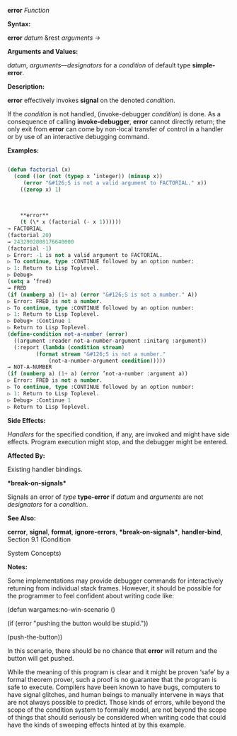 **error** *Function* 



**Syntax:** 



**error** *datum* &amp;rest *arguments →* 



**Arguments and Values:** 



*datum*, *arguments*—*designators* for a *condition* of default type **simple-error**. 



**Description:** 



**error** effectively invokes **signal** on the denoted *condition*. 



If the *condition* is not handled, (invoke-debugger *condition*) is done. As a consequence of calling **invoke-debugger**, **error** cannot directly return; the only exit from **error** can come by non-local transfer of control in a handler or by use of an interactive debugging command. 



**Examples:**
```lisp

(defun factorial (x) 
  (cond ((or (not (typep x ’integer)) (minusp x)) 
	 (error "&#126;S is not a valid argument to FACTORIAL." x)) 
	((zerop x) 1) 

	
	
	**error** 
	(t (\* x (factorial (- x 1)))))) 
→ FACTORIAL 
(factorial 20) 
→ 2432902008176640000 
(factorial -1) 
▷ Error: -1 is not a valid argument to FACTORIAL. 
▷ To continue, type :CONTINUE followed by an option number: 
▷ 1: Return to Lisp Toplevel. 
▷ Debug> 
(setq a ’fred) 
→ FRED 
(if (numberp a) (1+ a) (error "&#126;S is not a number." A)) 
▷ Error: FRED is not a number. 
▷ To continue, type :CONTINUE followed by an option number: 
▷ 1: Return to Lisp Toplevel. 
▷ Debug> :Continue 1 
▷ Return to Lisp Toplevel. 
(define-condition not-a-number (error) 
  ((argument :reader not-a-number-argument :initarg :argument)) 
  (:report (lambda (condition stream) 
	     (format stream "&#126;S is not a number." 
		     (not-a-number-argument condition))))) 
→ NOT-A-NUMBER 
(if (numberp a) (1+ a) (error ’not-a-number :argument a)) 
▷ Error: FRED is not a number. 
▷ To continue, type :CONTINUE followed by an option number: 
▷ 1: Return to Lisp Toplevel. 
▷ Debug> :Continue 1 
▷ Return to Lisp Toplevel. 

```
**Side Effects:** 



*Handlers* for the specified condition, if any, are invoked and might have side effects. Program execution might stop, and the debugger might be entered. 



**Affected By:** 



Existing handler bindings. 



**\*break-on-signals\*** 



Signals an error of *type* **type-error** if *datum* and *arguments* are not *designators* for a *condition*. 



**See Also:** 



**cerror**, **signal**, **format**, **ignore-errors**, **\*break-on-signals\***, **handler-bind**, Section 9.1 (Condition 



 



 



System Concepts) 



**Notes:** 



Some implementations may provide debugger commands for interactively returning from individual stack frames. However, it should be possible for the programmer to feel confident about writing code like: 



(defun wargames:no-win-scenario () 



(if (error "pushing the button would be stupid.")) 



(push-the-button)) 



In this scenario, there should be no chance that **error** will return and the button will get pushed. 



While the meaning of this program is clear and it might be proven ‘safe’ by a formal theorem prover, such a proof is no guarantee that the program is safe to execute. Compilers have been known to have bugs, computers to have signal glitches, and human beings to manually intervene in ways that are not always possible to predict. Those kinds of errors, while beyond the scope of the condition system to formally model, are not beyond the scope of things that should seriously be considered when writing code that could have the kinds of sweeping effects hinted at by this example. 



